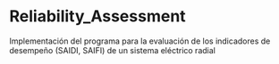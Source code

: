 # Reliability_Assessment
Implementación del programa para la evaluación de los indicadores de desempeño (SAIDI, SAIFI) de un sistema eléctrico radial
